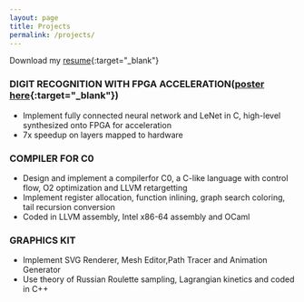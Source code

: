 ```yaml
---
layout: page
title: Projects
permalink: /projects/
---
```

Download my [resume](https://drive.google.com/file/d/1V0p6yCMEUWuZ_uTRDg1ujQ89M2CKMgtf/view?usp=sharing){:target="_blank"}

### DIGIT RECOGNITION WITH FPGA ACCELERATION([poster here](https://docs.google.com/presentation/d/1PsABjNmpiWUslj6-VCdsam89Ny823Chd2HQS2GHKUTA/edit?usp=sharing){:target="_blank"})
* Implement fully connected neural network and LeNet in C, high-level synthesized onto FPGA for acceleration
* 7x speedup on layers mapped to hardware

### COMPILER FOR C0
* Design and implement a compilerfor C0, a C-like language with control flow, O2 optimization and LLVM retargetting
* Implement register allocation, function inlining, graph search coloring, tail recursion conversion
* Coded in LLVM assembly, Intel x86-64 assembly and OCaml

### GRAPHICS KIT
* Implement SVG Renderer, Mesh Editor,Path Tracer and Animation Generator
* Use theory of Russian Roulette sampling, Lagrangian kinetics and coded in C++
